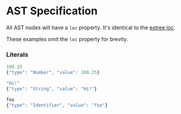 # AST Specification
All AST nodes will have a `loc` property. It's identical to the [estree loc](https://github.com/estree/estree/blob/master/spec.md#node-objects).

These examples omit the `loc` property for brevity.

### Literals

```js
100.25
{"type": "Number", "value": 100.25}

"Hi!"
{"type": "String", "value": "Hi!"}

foo
{"type": "Identifier", "value": "foo"}
```
